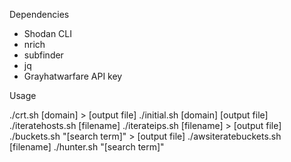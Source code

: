 Dependencies

- Shodan CLI
- nrich
- subfinder
- jq
- Grayhatwarfare API key

Usage

./crt.sh [domain] > [output file]
./initial.sh [domain] [output file]
./iteratehosts.sh [filename]
./iterateips.sh [filename] > [output file]
./buckets.sh "[search term]" > [output file]
./awsiteratebuckets.sh [filename]
./hunter.sh "[search term]"
